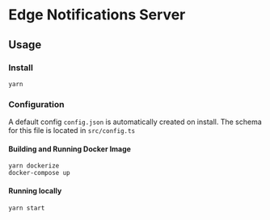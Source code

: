 # Edge Notifications Server



## Usage

### Install

```
yarn
```

### Configuration

A default config `config.json` is automatically created on install. The schema for this file is located in `src/config.ts`

#### Building and Running Docker Image

```
yarn dockerize
docker-compose up
```

#### Running locally

```
yarn start
```